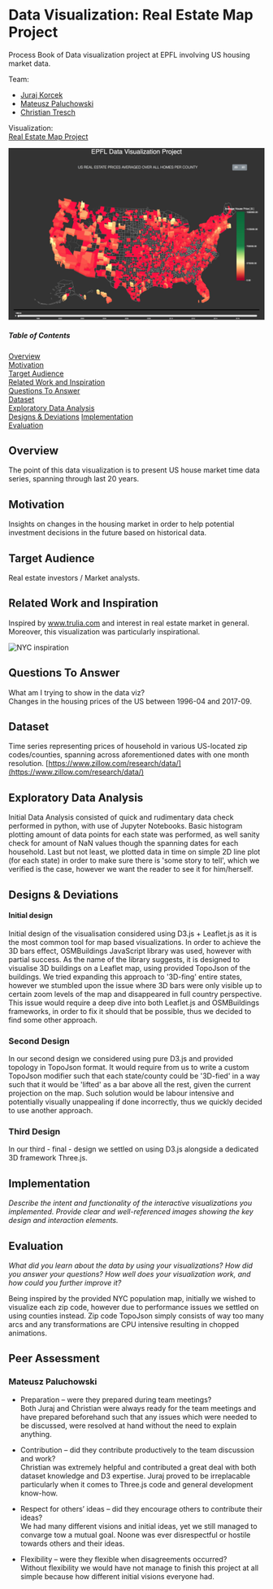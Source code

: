 # Data Visualization: Real Estate Map Project

Process Book of Data visualization project at EPFL involving US housing market data.

Team:    
* [Juraj Korcek]()    
* [Mateusz Paluchowski](https://github.com/PaluchowskiMatthew)    
* [Christian Tresch](https://github.com/raccc)    

Visualization:    
[Real Estate Map Project](http://epfl-dataviz.s3-website.eu-central-1.amazonaws.com)

![Final Visualization](FinalViz.jpg)

##### Table of Contents  
[Overview](#Overview)  
[Motivation](#Motivation)  
[Target Audience](#Target_audience)    
[Related Work and Inspiration](#Related_work_and_inspiration)  
[Questions To Answer](#Questions_to_answer)    
[Dataset](#Dataset)  
[Exploratory Data Analysis](#Exploratory_data_analysis)    
[Designs & Deviations](#Designs_&_Deviations)
[Implementation](#Implementation)  
[Evaluation](#Evaluation)  


## Overview <a name="Overview"/>    

The point of this data visualization is to present US house market time data series, spanning through last 20 years.

## Motivation <a name="Motivation"/>    

Insights on changes in the housing market in order to help potential investment decisions in the future based on historical data.

   
## Target Audience <a name="Target_audience"/>

Real estate investors / Market analysts.

    
## Related Work and Inspiration <a name="Related_work_and_inspiration"/>

Inspired by www.trulia.com and interest in real estate market in general. Moreover, this visualization was particularly inspirational.

![NYC inspiration](https://imgs.6sqft.com/wp-content/uploads/2015/07/20212442/New-york-city-population-day-versus-night.jpg)
  
## Questions To Answer <a name="Questions_to_answer"/>   

What am I trying to show in the data viz?    
Changes in the housing prices of the US between 1996-04 and 2017-09.
    
## Dataset <a name="Dataset"/>    
Time series representing prices of household in various US-located zip codes/counties, spanning across aforementioned dates with one month resolution.
[https://www.zillow.com/research/data/](https://www.zillow.com/research/data/)
   
## Exploratory Data Analysis <a name="Exploratory_data_analysis"/>     
Initial Data Analysis consisted of quick and rudimentary data check performed in python, with use of Jupyter Notebooks. Basic histogram plotting amount of data points for each state was performed, as well sanity check for amount of NaN values though the spanning dates for each household. Last but not least, we plotted data in time on simple 2D line plot (for each state) in order to make sure there is 'some story to tell', which we verified is the case, however we want the reader to see it for him/herself.
    
## Designs & Deviations <a name="Designs_&_Deviations"/>    

#### Initial design 
Initial design of the visualisation considered using D3.js + Leaflet.js as it is the most common tool for map based visualizations. In order to achieve the 3D bars effect, OSMBuildings JavaScript library was used, however with partial success. As the name of the library suggests, it is designed to visualise 3D buildings on a Leaflet map, using provided TopoJson of the buildings. We tried expanding this approach to '3D-fing' entire states, however we stumbled upon the issue where 3D bars were only visible up to certain zoom levels of the map and disappeared in full country perspective. This issue would require a deep dive into both Leaflet.js and OSMBuildings frameworks, in order to fix it should that be possible, thus we decided to find some other approach.

### Second Design
In our second design we considered using pure D3.js and provided topology in TopoJson format. It would require from us to write a custom TopoJson modifier such that each state/county could be '3D-fied' in a way such that it would be 'lifted' as a bar above all the rest, given the current projection on the map. Such solution would be labour intensive and potentially visually unappealing if done incorrectly, thus we quickly decided to use another approach.

### Third Design
In our third - final - design we settled on using D3.js alongside a dedicated 3D framework Three.js.
 
## Implementation <a name="Implementation"/>     

*Describe the intent and functionality of the interactive visualizations you implemented. Provide clear and well-referenced images showing the key design and interaction elements.*
    
## Evaluation <a name="Evaluation"/>

*What did you learn about the data by using your visualizations? How did you answer your questions? How well does your visualization work, and how could you further improve it?*

Being inspired by the provided NYC population map, initially we wished to visualize each zip code, however due to performance issues we settled on using counties instead. Zip code TopoJson simply consists of way too many arcs and any transformations are CPU intensive resulting in chopped animations. 

## Peer Assessment

### Mateusz Paluchowski

- Preparation – were they prepared during team meetings?    
   Both Juraj and Christian were always ready for the team meetings and have prepared beforehand such that any issues which were needed to be discussed, were resolved at hand without the need to explain anything.
   
- Contribution – did they contribute productively to the team discussion and work?    
   Christian was extremely helpful and contributed a great deal with both dataset knowledge and D3 expertise.
   Juraj proved to be irreplacable particularly when it comes to Three.js code and general development know-how.
   
- Respect for others’ ideas – did they encourage others to contribute their ideas?    
   We had many different visions and initial ideas, yet we still managed to convarge tow a mutual goal. Noone was ever disrespectful or hostile towards others and their ideas.
   
- Flexibility – were they flexible when disagreements occurred?    
   Without flexibility we would have not manage to finish this project at all simple because how different initial visions everyone had.
